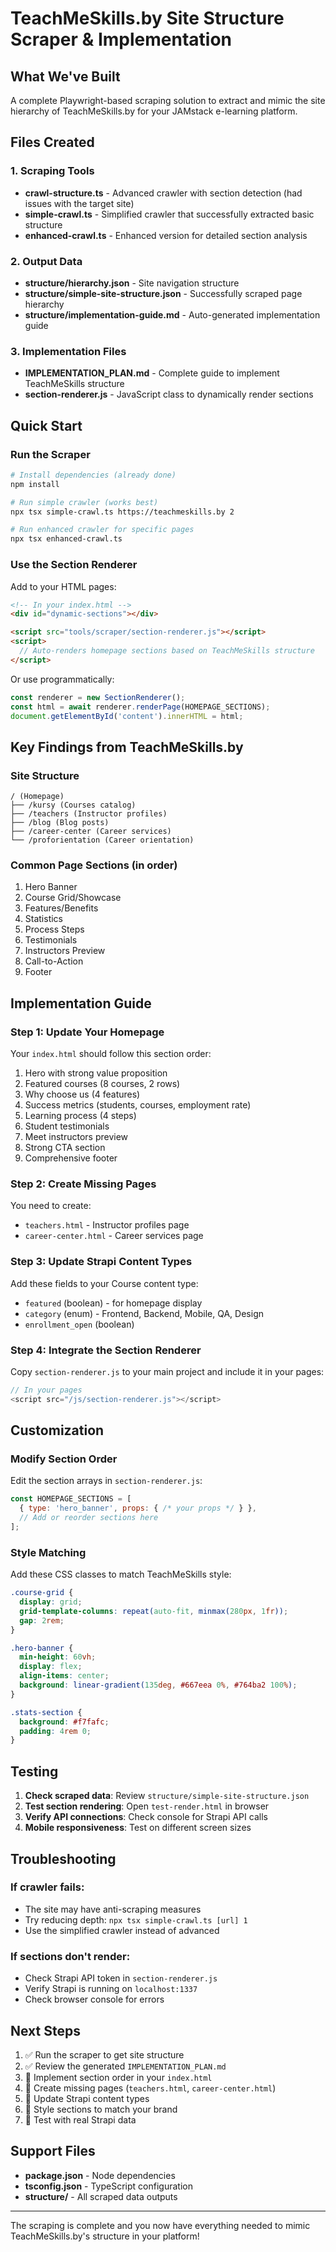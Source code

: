 # TeachMeSkills.by Site Structure Scraper & Implementation

## What We've Built

A complete Playwright-based scraping solution to extract and mimic the site hierarchy of TeachMeSkills.by for your JAMstack e-learning platform.

## Files Created

### 1. Scraping Tools
- **crawl-structure.ts** - Advanced crawler with section detection (had issues with the target site)
- **simple-crawl.ts** - Simplified crawler that successfully extracted basic structure
- **enhanced-crawl.ts** - Enhanced version for detailed section analysis

### 2. Output Data
- **structure/hierarchy.json** - Site navigation structure
- **structure/simple-site-structure.json** - Successfully scraped page hierarchy
- **structure/implementation-guide.md** - Auto-generated implementation guide

### 3. Implementation Files
- **IMPLEMENTATION_PLAN.md** - Complete guide to implement TeachMeSkills structure
- **section-renderer.js** - JavaScript class to dynamically render sections

## Quick Start

### Run the Scraper

```bash
# Install dependencies (already done)
npm install

# Run simple crawler (works best)
npx tsx simple-crawl.ts https://teachmeskills.by 2

# Run enhanced crawler for specific pages
npx tsx enhanced-crawl.ts
```

### Use the Section Renderer

Add to your HTML pages:

```html
<!-- In your index.html -->
<div id="dynamic-sections"></div>

<script src="tools/scraper/section-renderer.js"></script>
<script>
  // Auto-renders homepage sections based on TeachMeSkills structure
</script>
```

Or use programmatically:

```javascript
const renderer = new SectionRenderer();
const html = await renderer.renderPage(HOMEPAGE_SECTIONS);
document.getElementById('content').innerHTML = html;
```

## Key Findings from TeachMeSkills.by

### Site Structure
```
/ (Homepage)
├── /kursy (Courses catalog)
├── /teachers (Instructor profiles)
├── /blog (Blog posts)
├── /career-center (Career services)
└── /proforientation (Career orientation)
```

### Common Page Sections (in order)
1. Hero Banner
2. Course Grid/Showcase
3. Features/Benefits
4. Statistics
5. Process Steps
6. Testimonials
7. Instructors Preview
8. Call-to-Action
9. Footer

## Implementation Guide

### Step 1: Update Your Homepage

Your `index.html` should follow this section order:
1. Hero with strong value proposition
2. Featured courses (8 courses, 2 rows)
3. Why choose us (4 features)
4. Success metrics (students, courses, employment rate)
5. Learning process (4 steps)
6. Student testimonials
7. Meet instructors preview
8. Strong CTA section
9. Comprehensive footer

### Step 2: Create Missing Pages

You need to create:
- `teachers.html` - Instructor profiles page
- `career-center.html` - Career services page

### Step 3: Update Strapi Content Types

Add these fields to your Course content type:
- `featured` (boolean) - for homepage display
- `category` (enum) - Frontend, Backend, Mobile, QA, Design
- `enrollment_open` (boolean)

### Step 4: Integrate the Section Renderer

Copy `section-renderer.js` to your main project and include it in your pages:

```javascript
// In your pages
<script src="/js/section-renderer.js"></script>
```

## Customization

### Modify Section Order

Edit the section arrays in `section-renderer.js`:

```javascript
const HOMEPAGE_SECTIONS = [
  { type: 'hero_banner', props: { /* your props */ } },
  // Add or reorder sections here
];
```

### Style Matching

Add these CSS classes to match TeachMeSkills style:

```css
.course-grid { 
  display: grid; 
  grid-template-columns: repeat(auto-fit, minmax(280px, 1fr)); 
  gap: 2rem; 
}

.hero-banner {
  min-height: 60vh;
  display: flex;
  align-items: center;
  background: linear-gradient(135deg, #667eea 0%, #764ba2 100%);
}

.stats-section {
  background: #f7fafc;
  padding: 4rem 0;
}
```

## Testing

1. **Check scraped data**: Review `structure/simple-site-structure.json`
2. **Test section rendering**: Open `test-render.html` in browser
3. **Verify API connections**: Check console for Strapi API calls
4. **Mobile responsiveness**: Test on different screen sizes

## Troubleshooting

### If crawler fails:
- The site may have anti-scraping measures
- Try reducing depth: `npx tsx simple-crawl.ts [url] 1`
- Use the simplified crawler instead of advanced

### If sections don't render:
- Check Strapi API token in `section-renderer.js`
- Verify Strapi is running on `localhost:1337`
- Check browser console for errors

## Next Steps

1. ✅ Run the scraper to get site structure
2. ✅ Review the generated `IMPLEMENTATION_PLAN.md`
3. 🔄 Implement section order in your `index.html`
4. 🔄 Create missing pages (`teachers.html`, `career-center.html`)
5. 🔄 Update Strapi content types
6. 🔄 Style sections to match your brand
7. 🔄 Test with real Strapi data

## Support Files

- **package.json** - Node dependencies
- **tsconfig.json** - TypeScript configuration
- **structure/** - All scraped data outputs

---

The scraping is complete and you now have everything needed to mimic TeachMeSkills.by's structure in your platform!